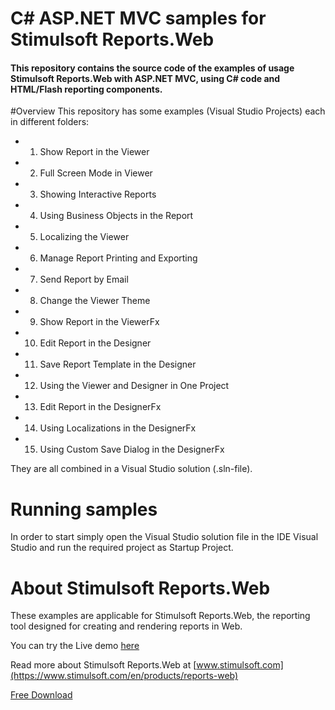 # C# ASP.NET MVC samples for Stimulsoft Reports.Web

#### This repository contains the source code of the examples of usage Stimulsoft Reports.Web with ASP.NET MVC, using C# code and HTML/Flash reporting components.

#Overview
This repository has some examples (Visual Studio Projects) each in different folders:
* 01. Show Report in the Viewer
* 02. Full Screen Mode in Viewer
* 03. Showing Interactive Reports
* 04. Using Business Objects in the Report
* 05. Localizing the Viewer
* 06. Manage Report Printing and Exporting
* 07. Send Report by Email
* 08. Change the Viewer Theme
* 09. Show Report in the ViewerFx
* 10. Edit Report in the Designer
* 11. Save Report Template in the Designer
* 12. Using the Viewer and Designer in One Project
* 13. Edit Report in the DesignerFx
* 14. Using Localizations in the DesignerFx
* 15. Using Custom Save Dialog in the DesignerFx

They are all combined in a Visual Studio solution (.sln-file).

# Running samples
In order to start simply open the Visual Studio solution file in the IDE Visual Studio and run the required project as Startup Project.

# About Stimulsoft Reports.Web
These examples are applicable for Stimulsoft Reports.Web, the reporting tool designed for creating and rendering reports in Web. 

You can try the Live demo [here](http://web.stimulsoft.com/) 

Read more about Stimulsoft Reports.Web at [www.stimulsoft.com](https://www.stimulsoft.com/en/products/reports-web)

[Free Download](https://www.stimulsoft.com/en/downloads/reports-web)